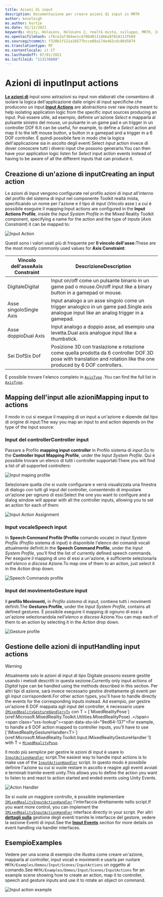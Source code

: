```yaml
---
title: Azioni di input
description: Documentazione per creare azioni di input in MRTK
author: keveleigh
ms.author: kurtie
ms.date: 01/12/2021
keywords: Unity, HoloLens, HoloLens 2, realtà mista, sviluppo, MRTK, InputActions,
ms.openlocfilehash: cf6ce2af304ee1cd706d0111d66a97018113fb09
ms.sourcegitcommit: f338b1f121a10577bcce08a174e462cdc86d5874
ms.translationtype: MT
ms.contentlocale: it-IT
ms.lasthandoff: 07/01/2021
ms.locfileid: "113176808"
---
```

# <a name="input-actions"></a><span data-ttu-id="9ed64-104">Azioni di input</span><span class="sxs-lookup"><span data-stu-id="9ed64-104">Input actions</span></span>

<span data-ttu-id="9ed64-105">[**Le azioni di**](input-actions.md) input sono astrazioni su input non elaborati che consentono di isolare la logica dell'applicazione dalle origini di input specifiche che producono un input.</span><span class="sxs-lookup"><span data-stu-id="9ed64-105">[**Input Actions**](input-actions.md) are abstractions over raw inputs meant to help isolating application logic from the specific input sources producing an input.</span></span> <span data-ttu-id="9ed64-106">Può essere utile, ad esempio, definire un'azione *Select* e mapparla al pulsante sinistro del mouse, un pulsante in un game pad e un trigger in un controller DOF 6.</span><span class="sxs-lookup"><span data-stu-id="9ed64-106">It can be useful, for example, to define a *Select* action and map it to the left mouse button, a button in a gamepad and a trigger in a 6 DOF controller.</span></span> <span data-ttu-id="9ed64-107">È quindi possibile fare in modo che la logica dell'applicazione sia in ascolto degli eventi Select *input* action invece di dover conoscere tutti i diversi input che possono generarlo.</span><span class="sxs-lookup"><span data-stu-id="9ed64-107">You can then have your application logic listen for *Select* input action events instead of having to be aware of all the different inputs that can produce it.</span></span>

## <a name="creating-an-input-action"></a><span data-ttu-id="9ed64-108">Creazione di un'azione di input</span><span class="sxs-lookup"><span data-stu-id="9ed64-108">Creating an input action</span></span>

<span data-ttu-id="9ed64-109">Le azioni di input vengono configurate  nel profilo azioni di input all'interno del profilo del sistema di input nel componente Toolkit realtà mista, specificando un nome per l'azione e il tipo di input (*Vincolo* asse ) a cui è possibile eseguire il mapping:</span><span class="sxs-lookup"><span data-stu-id="9ed64-109">Input actions are configured in the **Input Actions Profile**, inside the *Input System Profile* in the Mixed Reality Toolkit component, specifying a name for the action and the type of inputs (*Axis Constraint*) it can be mapped to:</span></span>

<img src="../images/input/InputActions.png" alt="Input Action" style="max-width:100%;">

<span data-ttu-id="9ed64-110">Questi sono i valori usati più di frequente per **Il vincolo dell'asse:**</span><span class="sxs-lookup"><span data-stu-id="9ed64-110">These are the most mostly commonly used values for **Axis Constraint**:</span></span>

<span data-ttu-id="9ed64-111">Vincolo dell'asse</span><span class="sxs-lookup"><span data-stu-id="9ed64-111">Axis Constraint</span></span> | <span data-ttu-id="9ed64-112">Descrizione</span><span class="sxs-lookup"><span data-stu-id="9ed64-112">Description</span></span>
--- | ---
<span data-ttu-id="9ed64-113">Digitale</span><span class="sxs-lookup"><span data-stu-id="9ed64-113">Digital</span></span> | <span data-ttu-id="9ed64-114">Input on/off come un pulsante binario in un game pad o mouse.</span><span class="sxs-lookup"><span data-stu-id="9ed64-114">On/off input like a binary button in a gamepad or mouse.</span></span>
<span data-ttu-id="9ed64-115">Asse singolo</span><span class="sxs-lookup"><span data-stu-id="9ed64-115">Single Axis</span></span> | <span data-ttu-id="9ed64-116">Input analogo a un asse singolo come un trigger analogico in un game pad.</span><span class="sxs-lookup"><span data-stu-id="9ed64-116">Single axis analogue input like an analog trigger in a gamepad.</span></span>
<span data-ttu-id="9ed64-117">Asse doppio</span><span class="sxs-lookup"><span data-stu-id="9ed64-117">Dual Axis</span></span> | <span data-ttu-id="9ed64-118">Input analogo a doppio asse, ad esempio una levetta.</span><span class="sxs-lookup"><span data-stu-id="9ed64-118">Dual axis analogue input like a thumbstick.</span></span>
<span data-ttu-id="9ed64-119">Sei Dof</span><span class="sxs-lookup"><span data-stu-id="9ed64-119">Six Dof</span></span> | <span data-ttu-id="9ed64-120">Posizione 3D con traslazione e rotazione come quella prodotta da 6 controller DOF.</span><span class="sxs-lookup"><span data-stu-id="9ed64-120">3D pose with translation and rotation like the one produced by 6 DOF controllers.</span></span>

<span data-ttu-id="9ed64-121">È possibile trovare l'elenco completo in [`AxisType`](xref:Microsoft.MixedReality.Toolkit.Utilities.AxisType) .</span><span class="sxs-lookup"><span data-stu-id="9ed64-121">You can find the full list in [`AxisType`](xref:Microsoft.MixedReality.Toolkit.Utilities.AxisType).</span></span>

## <a name="mapping-input-to-actions"></a><span data-ttu-id="9ed64-122">Mapping dell'input alle azioni</span><span class="sxs-lookup"><span data-stu-id="9ed64-122">Mapping input to actions</span></span>

<span data-ttu-id="9ed64-123">Il modo in cui si esegue il mapping di un input a un'azione e dipende dal tipo di origine di input:</span><span class="sxs-lookup"><span data-stu-id="9ed64-123">The way you map an input to and action depends on the type of the input source:</span></span>

### <a name="controller-input"></a><span data-ttu-id="9ed64-124">Input del controller</span><span class="sxs-lookup"><span data-stu-id="9ed64-124">Controller input</span></span>

<span data-ttu-id="9ed64-125">Passare a Profilo **mapping input controller** in Profilo sistema di *input*.</span><span class="sxs-lookup"><span data-stu-id="9ed64-125">Go to the **Controller Input Mapping Profile**, under the *Input System Profile*.</span></span> <span data-ttu-id="9ed64-126">Qui è possibile trovare un elenco di tutti i controller supportati:</span><span class="sxs-lookup"><span data-stu-id="9ed64-126">There you will find a list of all supported controllers:</span></span>

<img src="../images/input/ControllerInputMappingProfile.PNG" alt="Input maping profile" style="max-width:100%;">

<span data-ttu-id="9ed64-127">Selezionare quella che si vuole configurare e verrà visualizzata una finestra di dialogo con tutti gli input del controller, consentendo di impostare un'azione per ognuno di essi:</span><span class="sxs-lookup"><span data-stu-id="9ed64-127">Select the one you want to configure and a dialog window will appear with all the controller inputs, allowing you to set an action for each of them:</span></span>

<img src="../images/input/InputActionAssignment.PNG" alt="Input Action Assignment" style="max-width:100%;">

### <a name="speech-input"></a><span data-ttu-id="9ed64-128">Input vocale</span><span class="sxs-lookup"><span data-stu-id="9ed64-128">Speech input</span></span>

<span data-ttu-id="9ed64-129">In **Speech Command Profile (Profilo** comando vocale) in *Input System Profile (Profilo* sistema di input) è disponibile l'elenco dei comandi vocali attualmente definiti.</span><span class="sxs-lookup"><span data-stu-id="9ed64-129">In the **Speech Command Profile**, under the *Input System Profile*, you'll find the list of currently defined speech commands.</span></span> <span data-ttu-id="9ed64-130">Per eseguire il mapping di uno di essi a un'azione, è sufficiente selezionarla *nell'elenco a discesa* Azione.</span><span class="sxs-lookup"><span data-stu-id="9ed64-130">To map one of them to an action, just select it in the *Action* drop down.</span></span>

<img src="../images/input/SpeechCommandsProfile.png" alt="Speech Commands profile" style="max-width:100%;">

### <a name="gesture-input"></a><span data-ttu-id="9ed64-131">Input del movimento</span><span class="sxs-lookup"><span data-stu-id="9ed64-131">Gesture input</span></span>

<span data-ttu-id="9ed64-132">Il **profilo Movimenti,** in *Profilo sistema di input,* contiene tutti i movimenti definiti.</span><span class="sxs-lookup"><span data-stu-id="9ed64-132">The **Gestures Profile**, under the *Input System Profile*, contains all defined gestures.</span></span> <span data-ttu-id="9ed64-133">È possibile eseguire il mapping di ognuno di essi a un'azione selezionandola *nell'elenco a discesa* Azione.</span><span class="sxs-lookup"><span data-stu-id="9ed64-133">You can map each of them to an action by selecting it in the *Action* drop down.</span></span>

<img src="../images/input/GestureProfile.png" alt="Gesture profile" style="max-width:100%;">

## <a name="handling-input-actions"></a><span data-ttu-id="9ed64-134">Gestione delle azioni di input</span><span class="sxs-lookup"><span data-stu-id="9ed64-134">Handling input actions</span></span>

> [!WARNING]
> <span data-ttu-id="9ed64-135">Attualmente solo le azioni di input *di tipo* Digitale possono essere gestite usando i metodi descritti in questa sezione.</span><span class="sxs-lookup"><span data-stu-id="9ed64-135">Currently only input actions of *Digital* type can be handled using the methods described in this section.</span></span> <span data-ttu-id="9ed64-136">Per altri tipi di azione, sarà invece necessario gestire direttamente gli eventi per gli input corrispondenti.</span><span class="sxs-lookup"><span data-stu-id="9ed64-136">For other action types, you'll have to handle directly the events for the corresponding inputs instead.</span></span> <span data-ttu-id="9ed64-137">Ad esempio, per gestire un'azione 6 DOF mappata agli input del controller, è necessario usare [`IMixedRealityGestureHandler<T>`](xref:Microsoft.MixedReality.Toolkit.Input.IMixedRealityGestureHandler`1) con T = [`MixedRealityPose`](xref:Microsoft.MixedReality.Toolkit.Utilities.MixedRealityPose) .</span><span class="sxs-lookup"><span data-stu-id="9ed64-137">For example, to handle a 6 DOF action mapped to controller inputs, you'll have to use [`IMixedRealityGestureHandler<T>`](xref:Microsoft.MixedReality.Toolkit.Input.IMixedRealityGestureHandler`1) with T = [`MixedRealityPose`](xref:Microsoft.MixedReality.Toolkit.Utilities.MixedRealityPose).</span></span>

<span data-ttu-id="9ed64-138">Il modo più semplice per gestire le azioni di input è usare lo [`InputActionHandler`](xref:Microsoft.MixedReality.Toolkit.Input.InputActionHandler) script.</span><span class="sxs-lookup"><span data-stu-id="9ed64-138">The easiest way to handle input actions is to make use of the [`InputActionHandler`](xref:Microsoft.MixedReality.Toolkit.Input.InputActionHandler) script.</span></span> <span data-ttu-id="9ed64-139">In questo modo è possibile definire l'azione su cui si vuole restare in ascolto e reagire agli eventi avviati e terminati tramite eventi unity.</span><span class="sxs-lookup"><span data-stu-id="9ed64-139">This allows you to define the action you want to listen to and react to action started and ended events using Unity Events.</span></span>

<img src="../images/input/InputActionHandler.PNG" alt="Acton Handler" style="max-width:100%;">

<span data-ttu-id="9ed64-140">Se si vuole un maggiore controllo, è possibile implementare [`IMixedRealityInputActionHandler`](xref:Microsoft.MixedReality.Toolkit.Input.IMixedRealityInputActionHandler) l'interfaccia direttamente nello script.</span><span class="sxs-lookup"><span data-stu-id="9ed64-140">If you want more control, you can implement the [`IMixedRealityInputActionHandler`](xref:Microsoft.MixedReality.Toolkit.Input.IMixedRealityInputActionHandler) interface directly in your script.</span></span> <span data-ttu-id="9ed64-141">Per altri [**dettagli sulla**](input-events.md) gestione degli eventi tramite le interfacce del gestore, vedere la sezione Eventi di input.</span><span class="sxs-lookup"><span data-stu-id="9ed64-141">See the [**Input Events**](input-events.md) section for more details on event handling via handler interfaces.</span></span>

## <a name="examples"></a><span data-ttu-id="9ed64-142">Esempio</span><span class="sxs-lookup"><span data-stu-id="9ed64-142">Examples</span></span>

<span data-ttu-id="9ed64-143">Vedere per una scena di esempio che illustra come creare un'azione, mapparla al controller, input vocali e movimenti e usarla per ruotare `MRTK/Examples/Demos/Input/Scenes/InputActions` un oggetto al comando.</span><span class="sxs-lookup"><span data-stu-id="9ed64-143">See `MRTK/Examples/Demos/Input/Scenes/InputActions` for an example scene showing how to create an action, map it to controller, speech and gesture inputs and use it to rotate an object on command.</span></span>

<img src="../images/input/InputActionsExample.PNG" alt="Input action example" style="max-width:100%;">
